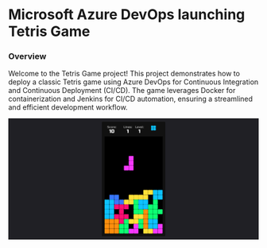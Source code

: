 # Microsoft Azure DevOps launching Tetris Game

### Overview

Welcome to the Tetris Game project! This project demonstrates how to deploy a classic Tetris game using Azure DevOps for Continuous Integration and Continuous Deployment (CI/CD). The game leverages Docker for containerization and Jenkins for CI/CD automation, ensuring a streamlined and efficient development workflow.

![Tetris Game](preview.png)




